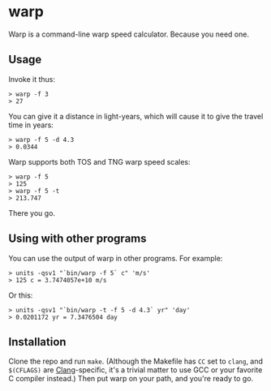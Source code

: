 # warp

Warp is a command-line warp speed calculator. Because you need one.

## Usage

Invoke it thus:

    > warp -f 3
    > 27

You can give it a distance in light-years, which will cause it to give the
travel time in years:

    > warp -f 5 -d 4.3
    > 0.0344

Warp supports both TOS and TNG warp speed scales:

    > warp -f 5
    > 125
    > warp -f 5 -t
    > 213.747

There you go.

## Using with other programs

You can use the output of warp in other programs. For example:

    > units -qsv1 "`bin/warp -f 5` c" 'm/s'
    > 125 c = 3.7474057e+10 m/s

Or this:

    > units -qsv1 "`bin/warp -t -f 5 -d 4.3` yr" 'day'
    > 0.0201172 yr = 7.3476504 day
    
## Installation

Clone the repo and run `make`. (Although the Makefile has `CC` set to 
`clang`, and `$(CFLAGS)` are [Clang][]-specific, it's a trivial matter to
use GCC or your favorite C compiler instead.) Then put warp on your path, 
and you're ready to go.

[clang]: http://clang.llvm.org/

